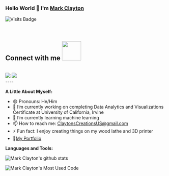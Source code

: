 



### Hello World 👋 I'm [Mark Clayton](https://claytonscreations.github.io/)

![Visits Badge](https://badges.pufler.dev/visits/claytonscreations/claytonscreations)

<br/>

## Connect with me <img src="https://media.giphy.com/media/LnQjpWaON8nhr21vNW/giphy.gif" width="60">

<br>
<a href="https://www.linkedin.com/in/markthomasclayton/"><img src="https://img.shields.io/badge/LinkedIn-0077B5?style=for-the-badge&logo=linkedin&logoColor=white"></a>
<a href="mailto:claytonscreationsus@gmail.com"><img src="https://img.shields.io/badge/Gmail-D14836?style=for-the-badge&logo=gmail&logoColor=white"></a>

<br>
----
<br>

**A Little About Myself:**

- 😄 Pronouns: He/Him
- 🔭 I’m currently working on completing Data Analytics and Visualizations Certificate at University of California, Irvine
- 🌱 I’m currently learning machine learning
- 📫 How to reach me: ClaytonsCreationsUS@gmail.com
- ⚡ Fun fact: I enjoy creating things on my wood lathe and 3D printer
- 📝[My Portfolio](https://claytonscreations.github.io/)

**Languages and Tools:**

<!-- <code><img height="20" src="https://raw.githubusercontent.com/github/explore/80688e429a7d4ef2fca1e82350fe8e3517d3494d/topics/python/python.png"></code>
<code><img height="20" src="https://raw.githubusercontent.com/github/explore/80688e429a7d4ef2fca1e82350fe8e3517d3494d/topics/cpp/cpp.png"></code>
<code><img height="20" src="https://raw.githubusercontent.com/github/explore/80688e429a7d4ef2fca1e82350fe8e3517d3494d/topics/mysql/mysql.png"></code>
<code><img height="20" src="https://raw.githubusercontent.com/github/explore/80688e429a7d4ef2fca1e82350fe8e3517d3494d/topics/git/git.png"></code>
<code><img height="20" src="https://raw.githubusercontent.com/github/explore/80688e429a7d4ef2fca1e82350fe8e3517d3494d/topics/terminal/terminal.png"></code> -->

![Mark Clayton's github stats](https://github-readme-stats.vercel.app/api?username=ClaytonsCreations&show_icons=true&hide_border=true)

![Mark Clayton's Most Used Code](https://github-readme-stats.vercel.app/api/top-langs/?username=ClaytonsCreations)


